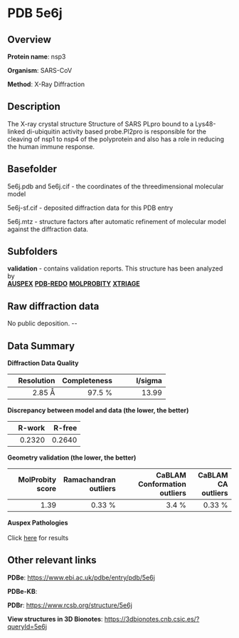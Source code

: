 # PDB 5e6j

## Overview

**Protein name**: nsp3

**Organism**: SARS-CoV

**Method**: X-Ray Diffraction

## Description

The X-ray crystal structure Structure of SARS PLpro bound to a Lys48-linked di-ubiquitin activity based probe.Pl2pro is responsible for the cleaving of nsp1 to nsp4 of the polyprotein and also has a role in reducing the human immune response.

## Basefolder

5e6j.pdb and 5e6j.cif - the coordinates of the threedimensional molecular model

5e6j-sf.cif - deposited diffraction data for this PDB entry

5e6j.mtz - structure factors after automatic refinement of molecular model against the diffraction data.

## Subfolders





**validation** - contains validation reports. This structure has been analyzed by <br>[**AUSPEX**](https://github.com/thorn-lab/coronavirus_structural_task_force/tree/master/pdb/nsp3/SARS-CoV/5e6j/validation/auspex) [**PDB-REDO**](https://github.com/thorn-lab/coronavirus_structural_task_force/tree/master/pdb/nsp3/SARS-CoV/5e6j/validation/pdb-redo) [**MOLPROBITY**](https://github.com/thorn-lab/coronavirus_structural_task_force/tree/master/pdb/nsp3/SARS-CoV/5e6j/validation/molprobity) [**XTRIAGE**](https://github.com/thorn-lab/coronavirus_structural_task_force/blob/master/pdb/nsp3/SARS-CoV/5e6j/validation/Xtriage_output.log)   



## Raw diffraction data

No public deposition. --<br> 

## Data Summary
**Diffraction Data Quality**

|   | Resolution | Completeness| I/sigma |
|---|-------------:|----------------:|--------------:|
|   |2.85 Å|97.5  %|<img width=50/>13.99|

**Discrepancy between model and data (the lower, the better)**

|   | **R-work**| **R-free**   
|---|-------------:|----------------:|           
||  0.2320|  0.2640|

**Geometry validation (the lower, the better)**

|   |**MolProbity<br>score**| **Ramachandran<br>outliers** | **CaBLAM<br>Conformation outliers** | **CaBLAM<br>CA outliers** |
|---|-------------:|----------------:|----------------:|----------------:|
||  1.39|  0.33 %|3.4 %|0.33 %|

**Auspex Pathologies**<br> <br>Click [here](https://github.com/thorn-lab/coronavirus_structural_task_force/blob/master/pdb/nsp3/SARS-CoV/5e6j/validation/auspex/5e6j_auspex_comments.txt)  for results

 



## Other relevant links 
**PDBe**:  https://www.ebi.ac.uk/pdbe/entry/pdb/5e6j

**PDBe-KB**:  
 
**PDBr**: https://www.rcsb.org/structure/5e6j 

**View structures in 3D Bionotes**: https://3dbionotes.cnb.csic.es/?queryId=5e6j

